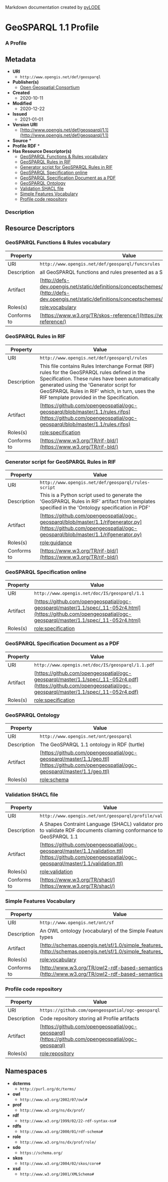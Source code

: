 Markdown documentation created by [pyLODE](http://github.com/rdflib/pyLODE) 

# GeoSPARQL 1.1 Profile
### A Profile

## Metadata
* **URI**
  * `http://www.opengis.net/def/geosparql`
* **Publisher(s)**
  * [Open Geospatial Consortium](https://ror.org/00fsdxs93)
* **Created**
  * 2020-10-11
* **Modified**
  * 2020-12-22
* **Issued**
  * 2021-01-01
* **Version URI**
  * [http://www.opengis.net/def/geosparql/1.1](http://www.opengis.net/def/geosparql/1.1)
* **Source**
  * 
* **Profile RDF**
  * 
* **Has Resource Descriptor(s)**
  * [GeoSPARQL Functions & Rules vocabulary](http://www.opengis.net/def/geosparql/funcsrules)
  * [GeoSPARQL Rules in RIF](http://www.opengis.net/def/geosparql/rules)
  * [Generator script for GeoSPARQL Rules in RIF](http://www.opengis.net/def/geosparql/rules-script)
  * [GeoSPARQL Specification online](http://www.opengis.net/doc/IS/geosparql/1.1)
  * [GeoSPARQL Specification Document as a PDF](http://www.opengis.net/doc/IS/geosparql/1.1.pdf)
  * [GeoSPARQL Ontology](http://www.opengis.net/ont/geosparql)
  * [Validation SHACL file](http://www.opengis.net/ont/geosparql/profile/validation)
  * [Simple Features Vocabulary](http://www.opengis.net/ont/sf)
  * [Profile code repository](https://github.com/opengeospatial/ogc-geosparql)
### Description



## Resource Descriptors

### GeoSPARQL Functions & Rules vocabulary
Property | Value
--- | ---
URI | `http://www.opengis.net/def/geosparql/funcsrules`
Description | all GeoSPARQL functions and rules presented as a SKOS vocabulary
Artifact | [http://defs-dev.opengis.net/static/definitions/conceptschemes/functions_geosparql.ttl](http://defs-dev.opengis.net/static/definitions/conceptschemes/functions_geosparql.ttl)
Roles(s) |[role:vocabulary](http://www.w3.org/ns/dx/prof/role/vocabulary) <br />
Conforms to |[https://www.w3.org/TR/skos-reference/](https://www.w3.org/TR/skos-reference/) <br />

### GeoSPARQL Rules in RIF
Property | Value
--- | ---
URI | `http://www.opengis.net/def/geosparql/rules`
Description | This file contains Rules Interchange Format (RIF) rules for the GeoSPARQL rules defined in the Specification. These rules have been automatically generated using the 'Generator script for GeoSPARQL Rules in RIF' which, in turn, uses the RIF template provided in the Specification.
Artifact | [https://github.com/opengeospatial/ogc-geosparql/blob/master/1.1/rules.rifps](https://github.com/opengeospatial/ogc-geosparql/blob/master/1.1/rules.rifps)
Roles(s) |[role:specification](http://www.w3.org/ns/dx/prof/role/specification) <br />
Conforms to |[https://www.w3.org/TR/rif-bld/](https://www.w3.org/TR/rif-bld/) <br />

### Generator script for GeoSPARQL Rules in RIF
Property | Value
--- | ---
URI | `http://www.opengis.net/def/geosparql/rules-script`
Description | This is a Python script used to generate the 'GeoSPARQL Rules in RIF' artifact from templates specified in the 'Ontology specification in PDF'
Artifact | [https://github.com/opengeospatial/ogc-geosparql/blob/master/1.1/rifgenerator.py](https://github.com/opengeospatial/ogc-geosparql/blob/master/1.1/rifgenerator.py)
Roles(s) |[role:guidance](http://www.w3.org/ns/dx/prof/role/guidance) <br />
Conforms to |[https://www.w3.org/TR/rif-bld/](https://www.w3.org/TR/rif-bld/) <br />

### GeoSPARQL Specification online
Property | Value
--- | ---
URI | `http://www.opengis.net/doc/IS/geosparql/1.1`
Artifact | [https://github.com/opengeospatial/ogc-geosparql/master/1.1/spec/_11-052r4.html](https://github.com/opengeospatial/ogc-geosparql/master/1.1/spec/_11-052r4.html)
Roles(s) |[role:specification](http://www.w3.org/ns/dx/prof/role/specification) <br />

### GeoSPARQL Specification Document as a PDF
Property | Value
--- | ---
URI | `http://www.opengis.net/doc/IS/geosparql/1.1.pdf`
Artifact | [https://github.com/opengeospatial/ogc-geosparql/master/1.1/spec/_11-052r4.pdf](https://github.com/opengeospatial/ogc-geosparql/master/1.1/spec/_11-052r4.pdf)
Roles(s) |[role:specification](http://www.w3.org/ns/dx/prof/role/specification) <br />

### GeoSPARQL Ontology
Property | Value
--- | ---
URI | `http://www.opengis.net/ont/geosparql`
Description | The GeoSPARQL 1.1 ontology in RDF (turtle)
Artifact | [https://github.com/opengeospatial/ogc-geosparql/master/1.1/geo.ttl](https://github.com/opengeospatial/ogc-geosparql/master/1.1/geo.ttl)
Roles(s) |[role:schema](http://www.w3.org/ns/dx/prof/role/schema) <br />

### Validation SHACL file
Property | Value
--- | ---
URI | `http://www.opengis.net/ont/geosparql/profile/validation`
Description | A Shapes Contraint Language (SHACL) validator provided to validate RDF documents cliaming conformance to GeoSPARQL 1.1
Artifact | [https://github.com/opengeospatial/ogc-geosparql/master/1.1/validation.ttl](https://github.com/opengeospatial/ogc-geosparql/master/1.1/validation.ttl)
Roles(s) |[role:validation](http://www.w3.org/ns/dx/prof/role/validation) <br />
Conforms to |[https://www.w3.org/TR/shacl/](https://www.w3.org/TR/shacl/) <br />

### Simple Features Vocabulary
Property | Value
--- | ---
URI | `http://www.opengis.net/ont/sf`
Description | An OWL ontology (vocabulary) of the Simple Features geometry types
Artifact | [http://schemas.opengis.net/sf/1.0/simple_features_geometries.rdf](http://schemas.opengis.net/sf/1.0/simple_features_geometries.rdf)
Roles(s) |[role:vocabulary](http://www.w3.org/ns/dx/prof/role/vocabulary) <br />
Conforms to |[http://www.w3.org/TR/owl2-rdf-based-semantics/](http://www.w3.org/TR/owl2-rdf-based-semantics/) <br />

### Profile code repository
Property | Value
--- | ---
URI | `https://github.com/opengeospatial/ogc-geosparql`
Description | Code repository storing all Profile artifacts
Artifact | [https://github.com/opengeospatial/ogc-geosparql](https://github.com/opengeospatial/ogc-geosparql)
Roles(s) |[role:repository](http://www.w3.org/ns/dx/prof/role/repository) <br />



## Namespaces
* **dcterms**
  * `http://purl.org/dc/terms/`
* **owl**
  * `http://www.w3.org/2002/07/owl#`
* **prof**
  * `http://www.w3.org/ns/dx/prof/`
* **rdf**
  * `http://www.w3.org/1999/02/22-rdf-syntax-ns#`
* **rdfs**
  * `http://www.w3.org/2000/01/rdf-schema#`
* **role**
  * `http://www.w3.org/ns/dx/prof/role/`
* **sdo**
  * `https://schema.org/`
* **skos**
  * `http://www.w3.org/2004/02/skos/core#`
* **xsd**
  * `http://www.w3.org/2001/XMLSchema#`
